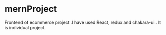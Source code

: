 # mernProject
Frontend of ecommerce project .I have used React, redux and chakara-ui . It is individual project.
